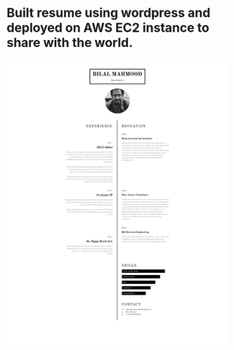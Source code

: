 # Built resume using wordpress and deployed on AWS EC2 instance to share with the world.

<p align="center">
  <img src="interactive resume-1.jpg"  width="1000"/>
</p>
